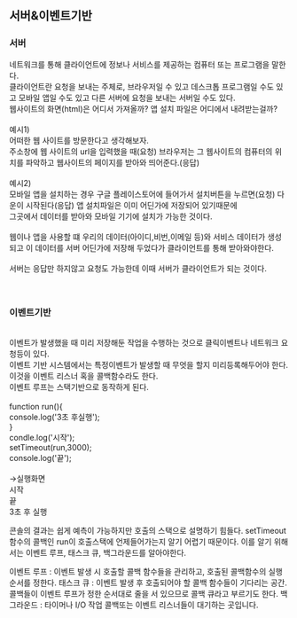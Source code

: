 <h2>서버&이벤트기반</h2>

<h3>서버</h3>
네트워크를 통해 클라이언트에 정보나 서비스를 제공하는 컴퓨터 또는 프로그램을 말한다.<br>
클라이언트란 요청을 보내는 주체로, 브라우저일 수 있고 데스크톱 프로그램일 수도 있고 모바일 앱일 수도 있고 다른 서버에 요청을 보내는 서버일 수도 있다.<br>
웹사이트의 화면(html)은 어디서 가져올까? 앱 설치 파일은 어디에서 내려받는걸까?<br>
<br>
예시1)<br>
어떠한 웹 사이트를 방문한다고 생각해보자.<br>
주소창에 웹 사이트의 url을 입력했을 때(요청) 브라우저는 그 웹사이트의 컴퓨터의 위치를 파악하고 웹사이트의 페이지를 받아와 띄어준다.(응답)<br>
<br>
예시2)<br>
모바일 앱을 설치하는 경우 구글 플레이스토어에 들어가서 설치버튼을 누르면(요청) 다운이 시작된다(응답) 앱 설치파일은 이미 어딘가에 저장되어 있기때문에<br>
그곳에서 데이터를 받아와 모바일 기기에 설치가 가능한 것이다.<br>
<br>
웹이나 앱을 사용할 떄 우리의 데이터(아이디,비번,이메일 등)와 서비스 데이터가 생성되고 이 데이터를 서버 어딘가에 저장해 두었다가 클라이언트를 통해 받아와야한다.<br>
<br>
서버는 응답만 하지않고 요청도 가능한데 이때 서버가 클라이언트가 되는 것이다.<br>
<br>
<br>
<h3>이벤트기반</h3><br>
이벤트가 발생했을 때 미리 저장해둔 작업을 수행하는 것으로 클릭이벤트나 네트워크 요청등이 있다.<br>
이벤트 기반 시스템에서는 특정이벤트가 발생할 때 무엇을 할지 미리등록해두어야 한다.<br>
이것을 이벤트 리스너 혹을 콜백함수라도 한다.<br>
이벤트 루프는 스택기반으로 동작하게 된다.<br>
<br>
function run(){<br>
  console.log('3초 후실행');<br>
}<br>
condle.log('시작');<br>
setTimeout(run,3000);<br>
console.log('끝');<br>
<br>
->실행화면<br>
시작<br>
끝<br>
3초 후 실행<br>

콘솔의 결과는 쉽게 예측이 가능하지만 호출의 스택으로 설명하기 힘들다.
setTimeout 함수의 콜백인 run이 호출스택에 언제들어가는지 알기 어렵기 때문이다.
이를 알기 위해서는 이벤트 루프, 태스크 큐, 백그라운드를 알아야한다.

이벤트 루프 : 이벤트 발생 시 호출할 콜백 함수들을 관리하고, 호출된 콜백함수의 실행순서를 정한다.
태스크 큐 : 이벤트 발생 후 호출되어야 할 콜백 함수들이 기다리는 공간. 콜백들이 이벤트 루프가 정한 순서대로 줄을 서 있으므로 콜백 큐라고 부르기도 한다.
백 그라운드 : 타이머나 I/O 작업 콜백또는 이벤트 리스너들이 대기하는 곳입니다.
